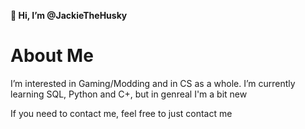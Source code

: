 **👋 Hi, I’m @JackieTheHusky**
# About Me
I’m interested in Gaming/Modding and in CS as a whole. I’m currently learning SQL, Python and C+, but in genreal I'm a bit new


If you need to contact me, feel free to just contact me

<!---
JackieTheHusky/JackieTheHusky is a ✨ special ✨ repository because its `README.md` (this file) appears on your GitHub profile.
You can click the Preview link to take a look at your changes.
--->

